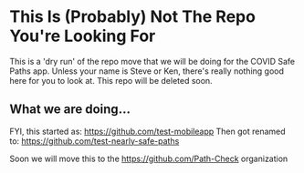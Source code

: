 # This Is (Probably) Not The Repo You're Looking For
This is a 'dry run' of the repo move that we will be doing for the COVID Safe Paths app.  Unless your name is Steve or Ken, there's really nothing good here for you to look at.  This repo will be deleted soon.

## What we are doing...
FYI, this started as:
  https://github.com/test-mobileapp
Then got renamed to:
  https://github.com/test-nearly-safe-paths
  
Soon we will move this to the https://github.com/Path-Check organization

